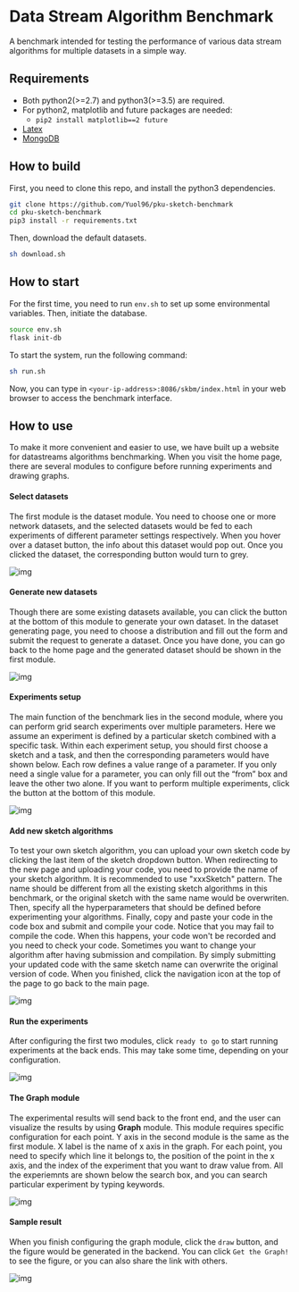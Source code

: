 # Data Stream Algorithm Benchmark
A benchmark intended for testing the performance of various data stream algorithms for multiple datasets in a simple way.

## Requirements

- Both python2(>=2.7) and python3(>=3.5) are required.
- For python2, matplotlib and future packages are needed:
	- `pip2 install matplotlib==2 future`
- [Latex](https://www.latex-project.org/get/) 
- [MongoDB](https://www.mongodb.com/download-center/community) 

## How to build

First, you need to clone this repo, and install the python3 dependencies.
```bash
git clone https://github.com/Yuol96/pku-sketch-benchmark
cd pku-sketch-benchmark
pip3 install -r requirements.txt
```
Then, download the default datasets.
```bash
sh download.sh
```

## How to start


For the first time, you need to run `env.sh` to set up some environmental variables. Then, initiate the database.
```bash
source env.sh
flask init-db
```

To start the system, run the following command:
```bash
sh run.sh
```

Now, you can type in `<your-ip-address>:8086/skbm/index.html` in your web browser to access the benchmark interface.

## How to use

To make it more convenient and easier to use, we have built up a website for datastreams algorithms benchmarking. When you visit the home page, there are several modules to configure before running experiments and drawing graphs.

#### Select datasets

The first module is the dataset module. You need to choose one or more network datasets, and the selected datasets would be fed to each experiments of different parameter settings respectively. When you hover over a dataset button, the info about this dataset would pop out. Once you clicked the dataset, the corresponding button would turn to grey.

![img](imgs/dataset.png) 

#### Generate new datasets

Though there are some existing datasets available, you can click the button at the bottom of this module to generate your own dataset. In the dataset generating page, you need to choose a distribution and fill out the form and submit the request to generate a dataset. Once you have done, you can go back to the home page and the generated dataset should be shown in the first module. 

![img](imgs/addDataset.png) 

#### Experiments setup

The main function of the benchmark lies in the second module, where you can perform grid search experiments over multiple parameters. Here we assume an experiment is defined by a particular sketch combined with a specific task. Within each experiment setup, you should first choose a sketch and a task, and then the corresponding parameters would have shown below. Each row defines a value range of a parameter. If you only need a single value for a parameter, you can only fill out the “from” box and leave the other two alone. If you want to perform multiple experiments, click the button at the bottom of this module. 

![img](imgs/experiment.png) 

#### Add new sketch algorithms

To test your own sketch algorithm, you can upload your own sketch code by clicking the last item of the sketch dropdown button. When redirecting to the new page and uploading your code, you need to provide the name of your sketch algorithm. It is recommended to use "xxxSketch" pattern. The name should be different from all the existing sketch algorithms in this benchmark, or the original sketch with the same name would be overwriten. Then, specify all the hyperparameters that should be defined before experimenting your algorithms. Finally, copy and paste your code in the code box and submit and compile your code. Notice that you may fail to compile the code. When this happens, your code won't be recorded and you need to check your code. Sometimes you want to change your algorithm after having submission and compilation. By simply submitting your updated code with the same sketch name can overwrite the original version of code. When you finished, click the navigation icon at the top of the page to go back to the main page.

![img](imgs/addSketch.png) 

#### Run the experiments

After configuring the first two modules, click `ready to go` to start running experiments at the back ends. This may take some time, depending on your configuration. 

![img](imgs/readyToGo.png) 

#### The Graph module

The experimental results will send back to the front end, and the user can visualize the results by using **Graph** module. This module requires specific configuration for each point. Y axis in the second module is the same as the first module. X label is the name of x axis in the graph. For each point, you need to specify which line it belongs to, the position of the point in the x axis, and the index of the experiment that you want to draw value from. All the experiemnts are shown below the search box, and you can search particular experiment by typing keywords. 

![img](imgs/graph.png) 

#### Sample result

When you finish configuring the graph module, click the `draw` button, and the figure would be generated in the backend. You can click `Get the Graph!` to see the figure, or you can also share the link with others. 

![img](imgs/sampleFigure.png) 




